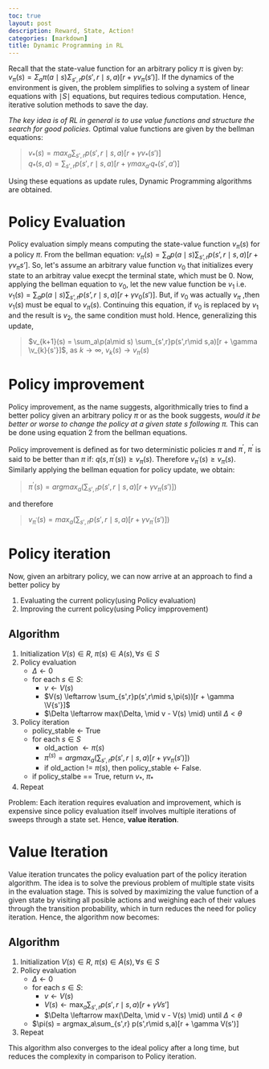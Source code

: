 ```yaml
---
toc: true
layout: post
description: Reward, State, Action!
categories: [markdown]
title: Dynamic Programming in RL
---
```


Recall that the state-value function for an arbitrary policy $\pi$ is given by: $v_\pi(s) = \Sigma_a\pi(a \mid s) \Sigma_{s',r}p(s',r\mid s,a)[r + \gamma v_\pi(s')]$. If the dynamics of the environment is given, the problem simplifies to solving a system of linear equations with $\mid S\mid$ equations, but requires tedious computation. Hence, iterative solution methods to save the day.

*The key idea is of RL in general is to use value functions and structure the search for good policies.* Optimal value functions are given by the bellman equations:

> $v_*(s) = max_a\sum_{s', r}p(s',r\mid s,a)[r + \gamma v_*(s')]$  
> $q_*(s, a) = \sum_{s',r}p(s',r\mid s,a)[r + \gamma max_{a'}q_*(s',a')]$

Using these equations as update rules, Dynamic Programming algorithms are obtained.

# Policy Evaluation
Policy evaluation simply means computing the state-value function $v_\pi(s)$ for a policy $\pi$. From the bellman equation: $v_{\pi}(s) = \sum_a p(a\mid s) \sum_{s’,r}p(s’,r\mid s,a)[r + \gamma v_\pi{s’}]$. 
So, let's assume an arbitrary value function $v_0$ that initializes every state to an arbitray value execpt the terminal state, which must be 0. Now, applying the bellman equation to $v_0$, let the new value function be $v_1$ i.e. $v_1(s) = \sum_ap(a\mid s) \sum_{s’,r}p(s’,r\mid s,a)[r + \gamma v_0(s')]$. But, if $v_0$ was actually $v_\pi$ ,then $v_1(s)$ must be equal to $v_\pi(s)$. Continuing this equation, if $v_0$ is replaced by $v_1$ and the result is $v_2$, the same condition must hold. Hence, generalizing this update,
> $v_{k+1}(s) = \sum_a\p(a\mid s) \sum_{s',r}p(s',r\mid s,a)[r + \gamma \v_{k}{s'}]$,
 as $k \rightarrow \infty$, $v_k(s) \rightarrow v_\pi(s)$

# Policy improvement
Policy improvement, as the name suggests, algorithmically tries to find a better policy given an arbitrary policy $\pi$ or as the book suggests, *would it be better or worse to change the policy at a given state $s$ following $\pi$.* This can be done using equation 2 from the bellman equations.

Policy improvement is defined as for two deterministic policies $\pi$ and $\pi^{'}$, $\pi^'$ is said to be better than $\pi$ if: $q(s, \pi^'(s)) \geq v_\pi(s)$. Therefore $v_{\pi^'}(s) \geq v_{\pi}(s)$. Similarly applying the bellman equation for policy update, we obtain: 
>$\pi^'(s) = argmax_a(\sum_{s',r}p(s',r\mid s, a)[r + \gamma v_\pi(s')])$

and therefore 

>$v_{\pi^'}(s) = max_a(\sum_{s',r}p(s',r\mid s,a)[r + \gamma v_{\pi^'}(s')])$

# Policy iteration
Now, given an arbitrary policy, we can now arrive at an approach to find a better policy by 
1. Evaluating the current policy(using Policy evaluation)
2. Improving the current policy(using Policy impprovement)

## Algorithm
1. Initialization $V(s) \in R$, $\pi(s) \in A(s),  \forall s \in S$
2. Policy evaluation
    * $\Delta \leftarrow 0$
    * for each $s \in S$:
        - $v \leftarrow V(s)$
        - $V(s) \leftarrow \sum_{s',r}p(s',r\mid s,\pi(s))[r + \gamma \V{s'}]$
        - $\Delta \leftarrow max(\Delta, \mid v - V(s) \mid)
    until  $\Delta < \theta$
3. Policy iteration
    * policy_stable $\leftarrow$ True
    * for each $s \in S$
        - old_action $\leftarrow \pi(s)$
        - $\pi^(s) = argmax_a(\sum_{s',r}p(s',r\mid s, a)[r + \gamma v_\pi(s')])$
        - if old_action != $\pi(s)$, then policy_stable $\leftarrow$ False.
    * if policy_stalbe == True, return $v_*$, $\pi_*$ 
4. Repeat

Problem: Each iteration requires evaluation and improvement, which is expensive since policy evaluation itself involves multiple iterations of sweeps through a state set. Hence, __value iteration__.

# Value Iteration
Value iteration truncates the policy evaluation part of the policy iteration algorithm. The idea is to solve the previous problem of multiple state visits in the evaluation stage. This is solved by maximizing the value function of a given state by visiting all posible actions and weighing each of their values through the transition probability, which in turn reduces the need for policy iteration. Hence, the algorithm now becomes:

## Algorithm
1. Initialization $V(s) \in R$, $\pi(s) \in A(s),  \forall s \in S$
2. Policy evaluation
    * $\Delta \leftarrow 0$
    * for each $s \in S$:
        - $v \leftarrow V(s)$
        - $V(s) \leftarrow \max_a \sum_{s',r}p(s',r\mid s,a)[r + \gamma V{s'}]$
        - $\Delta \leftarrow max(\Delta, \mid v - V(s) \mid)
    until  $\Delta < \theta$
    * $\pi(s) = argmax_a\sum_{s',r} p(s',r\mid s,a)[r + \gamma V(s')]
3. Repeat

This algorithm also converges to the ideal policy after a long time, but reduces the complexity in comparison to Policy iteration.
